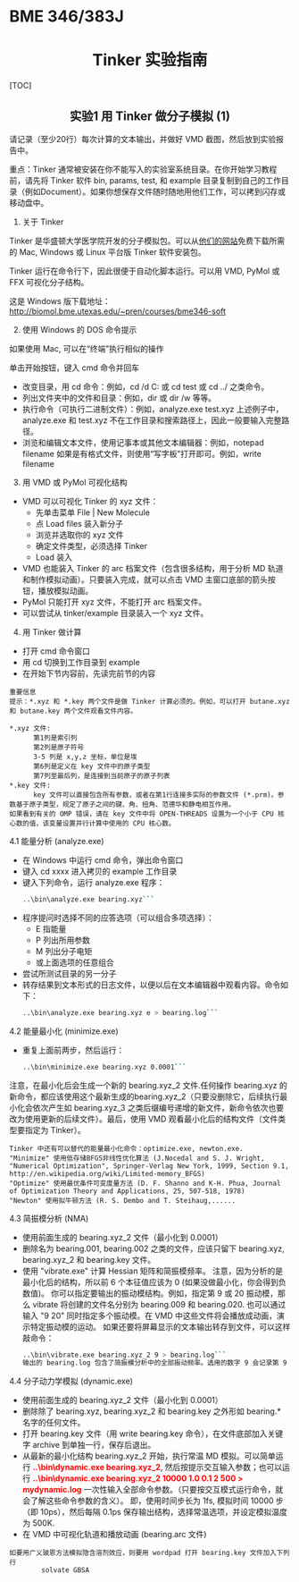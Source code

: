 # BME 346/383J
# <center>Tinker 实验指南</center>

[TOC]

## <center>实验1 用 Tinker 做分子模拟 (1)</center>

请记录（至少20行）每次计算的文本输出，并做好 VMD 截图，然后放到实验报告中。

重点：Tinker 通常被安装在你不能写入的实验室系统目录。在你开始学习教程前，请先将 Tinker 软件 bin, params, test, 和 example 目录复制到自己的工作目录（例如Document）。如果你想保存文件随时随地用他们工作，可以拷到闪存或移动盘中。

1. 关于 Tinker

  Tinker 是华盛顿大学医学院开发的分子模拟包。可以从[他们的网站](http://dasher.wustl.edu)免费下载所需的 Mac, Windows 或 Linux 平台版 Tinker 软件安装包。

  Tinker 运行在命令行下，因此很便于自动化脚本运行。可以用 VMD, PyMol 或 FFX 可视化分子结构。

  这是 Windows 版下载地址：http://biomol.bme.utexas.edu/~pren/courses/bme346-soft

2. 使用 Windows 的 DOS 命令提示

  如果使用 Mac, 可以在“终端”执行相似的操作

  单击开始按钮，键入 cmd 命令并回车

  - 改变目录，用 cd 命令：例如，cd /d C: 或 cd test 或 cd ../ 之类命令。
  - 列出文件夹中的文件和目录：例如，dir 或 dir /w 等等。
  - 执行命令（可执行二进制文件）：例如，analyze.exe test.xyz
    上述例子中，analyze.exe 和 test.xyz 不在工作目录和搜索路径上，因此一般要输入完整路径。
  - 浏览和编辑文本文件，使用记事本或其他文本编辑器：例如，notepad filename
    如果是有格式文件，则使用“写字板”打开即可。例如，write filename

3. 用 VMD 或 PyMol 可视化结构

  - VMD 可以可视化 Tinker 的 xyz 文件：
    - 先单击菜单 File | New Molecule
    - 点 Load files 装入新分子
    - 浏览并选取你的 xyz 文件
    - 确定文件类型，必须选择 Tinker
    - Load 装入
  - VMD 也能装入 Tinker 的 arc 档案文件（包含很多结构，用于分析 MD 轨道和制作模拟动画）。只要装入完成，就可以点击 VMD 主窗口底部的箭头按钮，播放模拟动画。
  - PyMol 只能打开 xyz 文件，不能打开 arc 档案文件。
  - 可以尝试从 tinker/example 目录装入一个 xyz 文件。

4. 用 Tinker 做计算

  - 打开 cmd 命令窗口
  - 用 cd 切换到工作目录到 example
  - 在开始下节内容前，先读完前节的内容

  ```
  重要信息
  提示：*.xyz 和 *.key 两个文件是做 Tinker 计算必须的。例如，可以打开 butane.xyz 和 butane.key 两个文件观看文件内容。

  *.xyz 文件:
        第1列是索引列
        第2列是原子符号
        3-5 列是 x,y,z 坐标，单位是埃
        第6列是定义在 key 文件中的原子类型
        第7列至最后列，是连接到当前原子的原子列表
  *.key 文件:
        key 文件可以直接包含所有参数，或者在第1行连接多实际的参数文件 (*.prm)。参数基于原子类型，规定了原子之间的键、角、扭角、范德华和静电相互作用。
  如果看到有关的 OMP 错误，请在 key 文件中将 OPEN-THREADS 设置为一个小于 CPU 核心数的值，该变量设置并行计算中使用的 CPU 核心数。
  ```

  4.1 能量分析 (analyze.exe)

  - 在 Windows 中运行 cmd 命令，弹出命令窗口
  - 键入 cd xxxx 进入拷贝的 example 工作目录
  - 键入下列命令，运行 analyze.exe 程序：
    ```bash
    ..\bin\analyze.exe bearing.xyz```
  - 程序提问时选择不同的应答选项（可以组合多项选择）：
    - E 指能量
    - P 列出所用参数
    - M 列出分子电矩
    - 或上面选项的任意组合
  - 尝试所测试目录的另一分子
  - 转存结果到文本形式的日志文件，以便以后在文本编辑器中观看内容。命令如下：
    ```bash
    ..\bin\analyze.exe bearing.xyz e > bearing.log```

  4.2 能量最小化 (minimize.exe)

  - 重复上面前两步，然后运行：
    ```bash
    ..\bin\minimize.exe bearing.xyz 0.0001```
  注意，在最小化后会生成一个新的 bearing.xyz_2 文件.任何操作 bearing.xyz 的新命令，都应该使用这个最新生成的bearing.xyz_2（只要没删除它，后续执行最小化会依次产生如 bearing.xyz_3 之类后缀编号递增的新文件，新命令依次也要改为使用更新的后续文件）。最后，使用 VMD 观看最小化后的结构文件（文件类型要指定为 Tinker）。

  ```
  Tinker 中还有可以替代的能量最小化命令：optimize.exe, newton.exe.
  "Minimize" 使用低存储BFGS非线性优化算法 (J.Nocedal and S. J. Wright, "Numerical Optimization", Springer-Verlag New York, 1999, Section 9.1, http://en.wikipedia.org/wiki/Limited-memory_BFGS)
  "Optimize" 使用最优条件可变度量方法 (D. F. Shanno and K-H. Phua, Journal of Optimization Theory and Applications, 25, 507-518, 1978)
  "Newton" 使用拟牛顿方法 (R. S. Dembo and T. Steihaug,......
  ```

  4.3 简振模分析 (NMA)

  - 使用前面生成的 bearing.xyz_2 文件（最小化到 0.0001）
  - 删除名为 bearing.001, bearing.002 之类的文件，应该只留下 bearing.xyz, bearing.xyz_2 和 bearing.key 文件。
  - 使用 "vibrate.exe" 计算 Hessian 矩阵和简振模频率。
    注意，因为分析的是最小化后的结构，所以前 6 个本征值应该为 0 (如果没做最小化，你会得到负数值)。
    你可以指定要输出的振动模结构。例如，指定第 9 或 20 振动模，那么 vibrate 将创建的文件名分别为 bearing.009 和 bearing.020. 也可以通过输入 "9 20" 同时指定多个振动模。在 VMD 中这些文件将会播放成动画，演示特定振动模的运动。
    如果还要将屏幕显示的文本输出转存到文件，可以这样敲命令：
    ```bash
    ..\bin\vibrate.exe bearing.xyz_2 9 > bearing.log```
    输出的 bearing.log 包含了简振模分析中的全部振动频率。选用的数字 9 会记录第 9 振动模，但是你可以再尝试其他任意振动模。

  4.4 分子动力学模拟 (dynamic.exe)

  - 使用前面生成的 bearing.xyz_2 文件（最小化到 0.0001）
  - 删除除了 bearing.xyz, bearing.xyz_2 和 bearing.key 之外形如 bearing.* 名字的任何文件。
  - 打开 bearing.key 文件（用 write bearing.key 命令），在文件底部加入关键字 archive 到单独一行，保存后退出。
  - 从最新的最小化结构 bearing.xyz_2 开始，执行常温 MD 模拟。可以简单运行 <font color="red"><b>..\bin\dynamic.exe bearing.xyz_2</b></font>, 然后按提示交互输入参数；也可以运行 <font color="red"><b>..\bin\dynamic.exe bearing.xyz_2 10000 1.0 0.1 2 500 > mydynamic.log</b></font> 一次性输入全部命令参数。（只要按交互模式运行命令，就会了解这些命令参数的含义）。
    即，使用时间步长为 1fs, 模拟时间 10000 步（即 10ps），然后每隔 0.1ps 保存输出结构，选择常温选项，并设定模拟温度为 500K.
  - 在 VMD 中可视化轨道和播放动画 (bearing.arc 文件)

  ```
  如要用广义玻恩方法模拟隐含溶剂效应，则要用 wordpad 打开 bearing.key 文件加入下列行
          solvate GBSA
  ```
